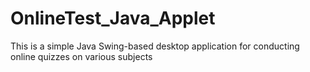 # OnlineTest_Java_Applet
This is a simple Java Swing-based desktop application for conducting online quizzes on various subjects
